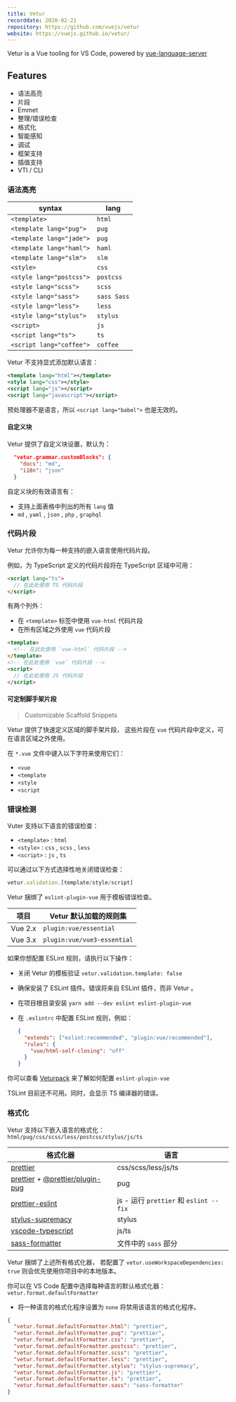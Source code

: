 ```yaml
---
title: Vetur
recorddate: 2020-02-21
repository: https://github.com/vuejs/vetur
website: https://vuejs.github.io/vetur/
---
```


Vetur is a Vue tooling for VS Code, powered by [vue-language-server]

[vue-language-server]: https://github.com/vuejs/vetur/tree/master/server

## Features

- 语法高亮
- 片段
- Emmet
- 整理/错误检查
- 格式化
- 智能感知
- 调试
- 框架支持
- 插值支持
- VTI / CLI

### 语法高亮

| syntax                   | lang        |
| ------------------------ | ----------- |
| `<template>`             | `html`      |
| `<template lang="pug">`  | `pug`       |
| `<template lang="jade">` | `pug`       |
| `<template lang="haml">` | `haml`      |
| `<template lang="slm">`  | `slm`       |
| `<style>`                | `css`       |
| `<style lang="postcss">` | `postcss`   |
| `<style lang="scss">`    | `scss`      |
| `<style lang="sass">`    | `sass Sass` |
| `<style lang="less">`    | `less`      |
| `<style lang="stylus">`  | `stylus`    |
| `<script>`               | `js`        |
| `<script lang="ts">`     | `ts`        |
| `<script lang="coffee">` | `coffee`    |

Vetur 不支持显式添加默认语言：

```xml
<template lang="html"></template>
<style lang="css"></style>
<script lang="js"></script>
<script lang="javascript"></script>
```

预处理器不是语言，所以 `<script lang="babel">` 也是无效的。

#### 自定义块

Vetur 提供了自定义块设置，默认为：

```json
  "vetur.grammar.customBlocks": {
    "docs": "md",
    "i18n": "json"
  }
```

自定义块的有效语言有：

- 支持上面表格中列出的所有 `lang` 值
- `md` , `yaml` , `json` , `php` , `graphql`

### 代码片段

Vetur 允许你为每一种支持的嵌入语言使用代码片段。

例如，为 TypeScript 定义的代码片段将在 TypeScript 区域中可用：

```html
<script lang="ts">
  // 在此处使用 TS 代码片段
</script>
```

有两个列外：

- 在 `<template>` 标签中使用 `vue-html` 代码片段
- 在所有区域之外使用 `vue` 代码片段

```html
<template>
  <!-- 在此处使用 `vue-html` 代码片段 -->
</template>
<!-- 在此处使用 `vue` 代码片段 -->
<script>
  // 在此处使用 JS 代码片段
</script>
```

#### 可定制脚手架片段

> Customizable Scaffold Snippets

Vetur 提供了快速定义区域的脚手架片段，
这些片段在 `vue` 代码片段中定义，可在语言区域之外使用。

在 `*.vue` 文件中键入以下字符来使用它们：

- `<vue`
- `<template`
- `<style`
- `<script`

### 错误检测

Vuter 支持以下语言的错误检查：

- `<template>` : `html`
- `<style>` : `css` , `scss` , `less`
- `<script>` : `js` , `ts`

可以通过以下方式选择性地关闭错误检查：

```js
vetur.validation.[template/style/script]
```

Vetur 捆绑了 `eslint-plugin-vue` 用于模板错误检查。

| 项目    | Vetur 默认加载的规则集      |
| ------- | --------------------------- |
| Vue 2.x | `plugin:vue/essential`      |
| Vue 3.x | `plugin:vue/vue3-essential` |

如果你想配置 ESLint 规则，请执行以下操作：

- 关闭 Vetur 的模板验证 `vetur.validation.template: false`
- 确保安装了 ESLint 插件。错误将来自 ESLint 插件，而非 Vetur 。
- 在项目根目录安装 `yarn add --dev eslint eslint-plugin-vue`
- 在 `.eslintrc` 中配置 ESLint 规则，例如：

  ```json
  {
    "extends": ["eslint:recommended", "plugin:vue/recommended"],
    "rules": {
      "vue/html-self-closing": "off"
    }
  }
  ```

你可以查看 [Veturpack](https://github.com/octref/veturpack) 来了解如何配置 `eslint-plugin-vue`

TSLint 目前还不可用。同时，会显示 TS 编译器的错误。

### 格式化

Vetur 支持以下嵌入语言的格式化： `html/pug/css/scss/less/postcss/stylus/js/ts`

| 格式化器                            | 语言                                   |
| ----------------------------------- | -------------------------------------- |
| [prettier]                          | css/scss/less/js/ts                    |
| [prettier] + [@prettier/plugin-pug] | pug                                    |
| [prettier-eslint]                   | js - 运行 `prettier` 和 `eslint --fix` |
| [stylus-supremacy]                  | stylus                                 |
| [vscode-typescript]                 | js/ts                                  |
| [sass-formatter]                    | 文件中的 `sass` 部分                   |

[prettier]: https://github.com/prettier/prettier
[@prettier/plugin-pug]: https://github.com/prettier/plugin-pug
[prettier-eslint]: https://github.com/prettier/prettier-eslint
[stylus-supremacy]: https://github.com/ThisIsManta/stylus-supremacy
[vscode-typescript]: https://github.com/Microsoft/TypeScript
[sass-formatter]: https://github.com/TheRealSyler/sass-formatter

Vetur 捆绑了上述所有格式化器， 若配置了 `vetur.useWorkspaceDependencies: true` 则会优先使用你项目中的本地版本。

你可以在 VS Code 配置中选择每种语言的默认格式化器： `vetur.format.defaultFormatter`

- 将一种语言的格式化程序设置为 `none` 将禁用该语言的格式化程序。

```json
{
  "vetur.format.defaultFormatter.html": "prettier",
  "vetur.format.defaultFormatter.pug": "prettier",
  "vetur.format.defaultFormatter.css": "prettier",
  "vetur.format.defaultFormatter.postcss": "prettier",
  "vetur.format.defaultFormatter.scss": "prettier",
  "vetur.format.defaultFormatter.less": "prettier",
  "vetur.format.defaultFormatter.stylus": "stylus-supremacy",
  "vetur.format.defaultFormatter.js": "prettier",
  "vetur.format.defaultFormatter.ts": "prettier",
  "vetur.format.defaultFormatter.sass": "sass-formatter"
}
```
